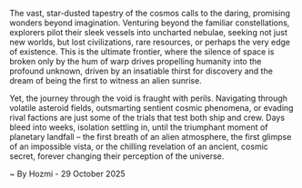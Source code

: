 
The vast, star-dusted tapestry of the cosmos calls to the daring, promising wonders beyond imagination. Venturing beyond the familiar constellations, explorers pilot their sleek vessels into uncharted nebulae, seeking not just new worlds, but lost civilizations, rare resources, or perhaps the very edge of existence. This is the ultimate frontier, where the silence of space is broken only by the hum of warp drives propelling humanity into the profound unknown, driven by an insatiable thirst for discovery and the dream of being the first to witness an alien sunrise.

Yet, the journey through the void is fraught with perils. Navigating through volatile asteroid fields, outsmarting sentient cosmic phenomena, or evading rival factions are just some of the trials that test both ship and crew. Days bleed into weeks, isolation settling in, until the triumphant moment of planetary landfall – the first breath of an alien atmosphere, the first glimpse of an impossible vista, or the chilling revelation of an ancient, cosmic secret, forever changing their perception of the universe.

~ By Hozmi - 29 October 2025
